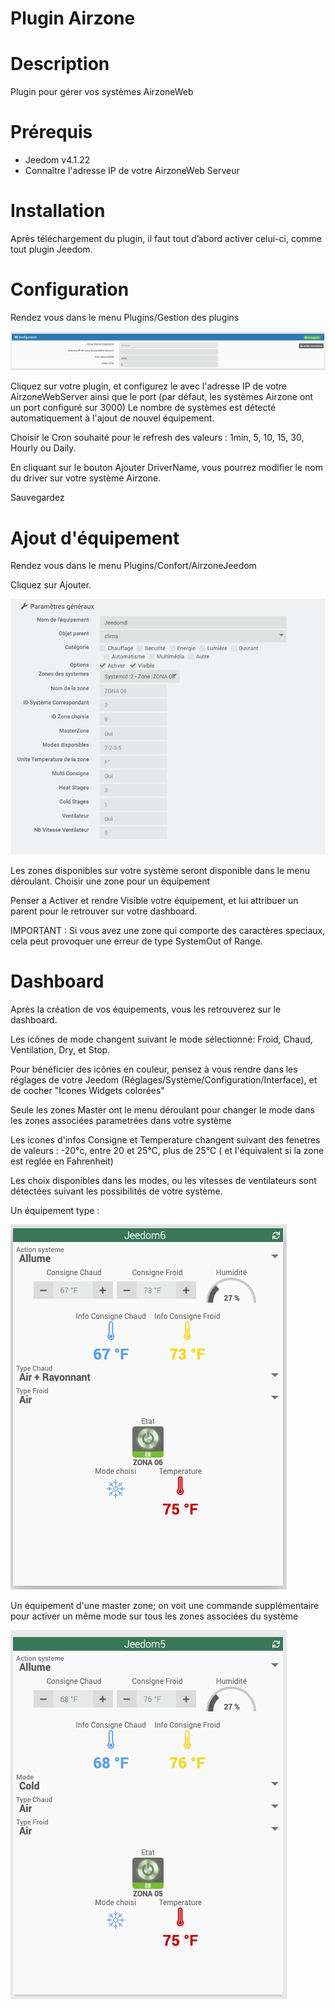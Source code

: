 # Plugin Airzone


# Description

Plugin pour gérer vos systèmes AirzoneWeb


# Prérequis

 - Jeedom v4.1.22
 - Connaître l'adresse IP de votre AirzoneWeb Serveur


# Installation

Après téléchargement du plugin, il faut tout d’abord activer celui-ci, comme tout plugin Jeedom.


# Configuration

Rendez vous dans le menu Plugins/Gestion des plugins

![config](./images/airzoneConfig.png)

Cliquez sur votre plugin, et configurez le avec l'adresse IP de votre AirzoneWebServer ainsi que le port (par défaut, les systèmes Airzone ont un port configuré sur 3000)
Le nombre de systèmes est détecté automatiquement à l'ajout de nouvel équipement.

Choisir le Cron souhaité pour le refresh des valeurs : 1min, 5, 10, 15, 30, Hourly ou Daily.

En cliquant sur le bouton Ajouter DriverName, vous pourrez modifier le nom du driver sur votre système Airzone.

Sauvegardez


# Ajout d'équipement

Rendez vous dans le menu Plugins/Confort/AirzoneJeedom


Cliquez sur Ajouter.

![config](./images/airzoneEquip.png)

Les zones disponibles sur votre système seront disponible dans le menu déroulant.
Choisir une zone pour un équipement


Penser a Activer et rendre Visible votre équipement, et lui attribuer un parent pour le retrouver sur votre dashboard.

IMPORTANT : Si vous avez une zone qui comporte des caractères speciaux, cela peut provoquer une erreur de type SystemOut of Range. 

# Dashboard


Après la création de vos équipements, vous les retrouverez sur le dashboard.

Les icônes de mode changent suivant le mode sélectionné: Froid, Chaud, Ventilation, Dry, et Stop.

Pour bénéficier des icônes en couleur, pensez à vous rendre dans les réglages de votre Jeedom (Réglages/Système/Configuration/Interface), et de cocher "Icones Widgets colorées"

Seule les zones Master ont le menu déroulant pour changer le mode dans les zones associées parametrées dans votre système

Les icones d'infos Consigne et Temperature changent suivant des fenetres de valeurs : -20°c, entre 20 et 25°C, plus de 25°C ( et l'équivalent si la zone est reglée en Fahrenheit)

Les choix disponibles dans les modes, ou les vitesses de ventilateurs sont détectées suivant les possibilités de votre système.



Un équipement type :

![config](./images/airzoneNoMaster.png)


Un équipement d'une master zone; on voit une commande supplémentaire pour activer un même mode sur tous les zones associées du système


![config](./images/airzoneMaster.png)
